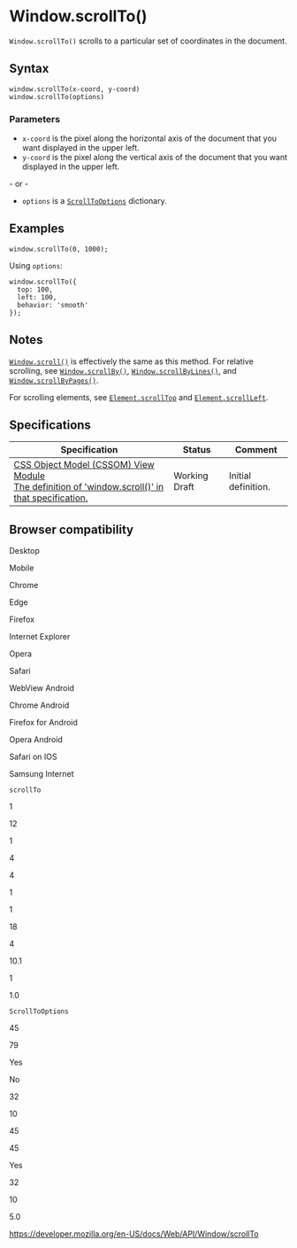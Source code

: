 Window.scrollTo()
=================

`Window.scrollTo()` scrolls to a particular set of coordinates in the document.

Syntax
------

    window.scrollTo(x-coord, y-coord)
    window.scrollTo(options)

### Parameters

-   `x-coord` is the pixel along the horizontal axis of the document that you want displayed in the upper left.
-   `y-coord` is the pixel along the vertical axis of the document that you want displayed in the upper left.

\- or -

-   `options` is a [`ScrollToOptions`](../scrolltooptions) dictionary.

Examples
--------

    window.scrollTo(0, 1000);

Using `options`:

    window.scrollTo({
      top: 100,
      left: 100,
      behavior: 'smooth'
    });

Notes
-----

[`Window.scroll()`](scroll) is effectively the same as this method. For relative scrolling, see [`Window.scrollBy()`](scrollby), [`Window.scrollByLines()`](scrollbylines), and [`Window.scrollByPages()`](scrollbypages).

For scrolling elements, see [`Element.scrollTop`](../element/scrolltop) and [`Element.scrollLeft`](../element/scrollleft).

Specifications
--------------

<table><thead><tr class="header"><th>Specification</th><th>Status</th><th>Comment</th></tr></thead><tbody><tr class="odd"><td><a href="https://drafts.csswg.org/cssom-view/#dom-window-scroll">CSS Object Model (CSSOM) View Module<br />
<span class="small">The definition of 'window.scroll()' in that specification.</span></a></td><td><span class="spec-wd">Working Draft</span></td><td>Initial definition.</td></tr></tbody></table>

Browser compatibility
---------------------

Desktop

Mobile

Chrome

Edge

Firefox

Internet Explorer

Opera

Safari

WebView Android

Chrome Android

Firefox for Android

Opera Android

Safari on IOS

Samsung Internet

`scrollTo`

1

12

1

4

4

1

1

18

4

10.1

1

1.0

`ScrollToOptions`

45

79

Yes

No

32

10

45

45

Yes

32

10

5.0

<a href="https://developer.mozilla.org/en-US/docs/Web/API/Window/scrollTo" class="_attribution-link">https://developer.mozilla.org/en-US/docs/Web/API/Window/scrollTo</a>
